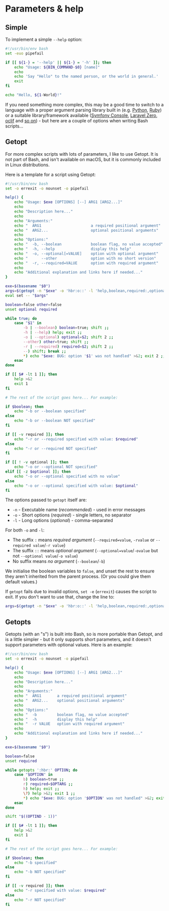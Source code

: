 # Parameters & help

## Simple

To implement a simple `--help` option:

```bash
#!/usr/bin/env bash
set -euo pipefail

if [[ ${1-} = '--help' || ${1-} = '-h' ]]; then
    echo "Usage: ${BIN_COMMAND-$0} [name]"
    echo
    echo 'Say "Hello" to the named person, or the world in general.'
    exit
fi

echo "Hello, ${1-World}!"
```

If you need something more complex, this may be a good time to switch to a language with a proper argument parsing library built in (e.g. [Python](https://docs.python.org/3/howto/argparse.html), [Ruby](https://ruby-doc.org/stdlib-2.7.1/libdoc/optparse/rdoc/OptionParser.html)) or a suitable library/framework available ([Symfony Console](https://symfony.com/doc/current/components/console.html), [Laravel Zero](https://laravel-zero.com/), [oclif](https://oclif.io/) and [so on](https://github.com/shadawck/awesome-cli-frameworks)) - but here are a couple of options when writing Bash scripts...

## Getopt

For more complex scripts with lots of parameters, I like to use Getopt. It is not part of Bash, and isn't available on macOS, but it is commonly included in Linux distributions.

Here is a template for a script using Getopt:

```bash
#!/usr/bin/env bash
set -o errexit -o nounset -o pipefail

help() {
    echo "Usage: $exe [OPTIONS] [--] ARG1 [ARG2...]"
    echo
    echo "Description here..."
    echo
    echo "Arguments:"
    echo "  ARG1                      a required positional argument"
    echo "  ARG2...                   optional positional arguments"
    echo
    echo "Options:"
    echo "  -b, --boolean             boolean flag, no value accepted"
    echo "  -h, --help                display this help"
    echo "  -o, --optional[=VALUE]    option with optional argument"
    echo "      --other               option with no short version"
    echo "  -r, --required=VALUE      option with required argument"
    echo
    echo "Additional explanation and links here if needed..."
}

exe=$(basename "$0")
args=$(getopt -n "$exe" -o 'hbr:o::' -l 'help,boolean,required:,optional,other::' -- "$@")
eval set -- "$args"

boolean=false other=false
unset optional required

while true; do
    case "$1" in
        -b | --boolean) boolean=true; shift ;;
        -h | --help) help; exit ;;
        -o | --optional) optional=$2; shift 2 ;;
        --other) other=true; shift ;;
        -r | --required) required=$2; shift 2 ;;
        --) shift; break ;;
        *) echo "$exe: BUG: option '$1' was not handled" >&2; exit 2 ;;
    esac
done

if [[ $# -lt 1 ]]; then
    help >&2
    exit 1
fi

# The rest of the script goes here... For example:

if $boolean; then
    echo "-b or --boolean specified"
else
    echo "-b or --boolean NOT specified"
fi

if [[ -v required ]]; then
    echo "-r or --required specified with value: $required"
else
    echo "-r or --required NOT specified"
fi

if [[ ! -v optional ]]; then
    echo "-o or --optional NOT specified"
elif [[ -z $optional ]]; then
    echo "-o or --optional specified with no value"
else
    echo "-o or --optional specified with value: $optional"
fi
```

The options passed to `getopt` itself are:

- `-n` - Executable name (*recommended*) - used in error messages
- `-o` - Short options (*required*) - single letters, no separator
- `-l` - Long options (*optional*) - comma-separated

For both `-o` and `-l`:

- The suffix `:` means _required argument_ (`--required=value`, `-rvalue` or `--required value`/`-r value`)
- The suffix `::` means _optional argument_ (`--optional=value`/`-ovalue` but not `--optional value`/`-o value`)
- No suffix means _no argument_ (`--boolean`/`-b`)

We initialise the boolean variables to `false`, and unset the rest to ensure they aren't inherited from the parent process. (Or you could give them default values.)

If `getopt` fails due to invalid options, `set -e` (`errexit`) causes the script to exit. If you don't want to use that, change the line to:

```bash
args=$(getopt -n "$exe" -o 'hbr:o::' -l 'help,boolean,required:,optional,other::' -- "$@") || exit
```

## Getopts

Getopts (with an "s") is built into Bash, so is more portable than Getopt, and is a little simpler - but it only supports short parameters, and it doesn't support parameters with optional values. Here is an example:

```bash
#!/usr/bin/env bash
set -o errexit -o nounset -o pipefail

help() {
    echo "Usage: $exe [OPTIONS] [--] ARG1 [ARG2...]"
    echo
    echo "Description here..."
    echo
    echo "Arguments:"
    echo "  ARG1       a required positional argument"
    echo "  ARG2...    optional positional arguments"
    echo
    echo "Options:"
    echo "  -b         boolean flag, no value accepted"
    echo "  -h         display this help"
    echo "  -r VALUE   option with required argument"
    echo
    echo "Additional explanation and links here if needed..."
}

exe=$(basename "$0")

boolean=false
unset required

while getopts ':hbr:' OPTION; do
    case "$OPTION" in
        b) boolean=true ;;
        r) required=$OPTARG ;;
        h) help; exit ;;
        \?) help >&2; exit 1 ;;
        *) echo "$exe: BUG: option '$OPTION' was not handled" >&2; exit 2 ;;
    esac
done

shift "$((OPTIND - 1))"

if [[ $# -lt 1 ]]; then
    help >&2
    exit 1
fi

# The rest of the script goes here... For example:

if $boolean; then
    echo "-b specified"
else
    echo "-b NOT specified"
fi

if [[ -v required ]]; then
    echo "-r specified with value: $required"
else
    echo "-r NOT specified"
fi
```
